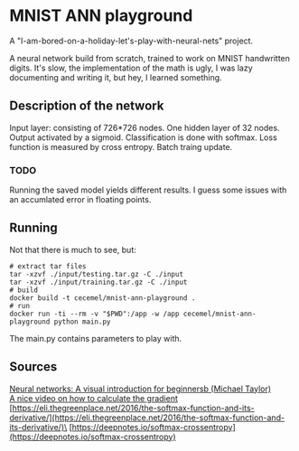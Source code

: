 # MNIST ANN playground
A "I-am-bored-on-a-holiday-let's-play-with-neural-nets" project.

A neural network build from scratch, trained to work on MNIST handwritten digits.
It's slow, the implementation of the math is ugly, I was lazy documenting and writing it, but hey, I learned something.

## Description of the network
Input layer: consisting of 726*726 nodes.
One hidden layer of 32 nodes. Output activated by a sigmoid.
Classification is done with softmax.
Loss function is measured by cross entropy.
Batch traing update.

### TODO
Running the saved model yields different results. I guess some issues with an accumlated error in floating points.

## Running
Not that there is much to see, but:
```
# extract tar files
tar -xzvf ./input/testing.tar.gz -C ./input
tar -xzvf ./input/training.tar.gz -C ./input
# build
docker build -t cecemel/mnist-ann-playground .
# run
docker run -ti --rm -v "$PWD":/app -w /app cecemel/mnist-ann-playground python main.py
```
The main.py contains parameters to play with.

## Sources
[Neural networks: A visual introduction for beginnersb (Michael Taylor)](https://rkbookreviews.wordpress.com/2018/06/19/neural-networks-a-visual-introduction-for-beginners/)\
[A nice video on how to calculate the gradient](https://www.youtube.com/watch?v=tIeHLnjs5U8)\
[https://eli.thegreenplace.net/2016/the-softmax-function-and-its-derivative/](https://eli.thegreenplace.net/2016/the-softmax-function-and-its-derivative/)\
[https://deepnotes.io/softmax-crossentropy](https://deepnotes.io/softmax-crossentropy)
